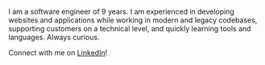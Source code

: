 I am a software engineer of 9 years. I am experienced in developing websites and applications while working in modern and legacy codebases, supporting customers on a technical level, and quickly learning tools and languages. Always curious. 

Connect with me on [LinkedIn](https://www.linkedin.com/in/nolan-picini/)!
